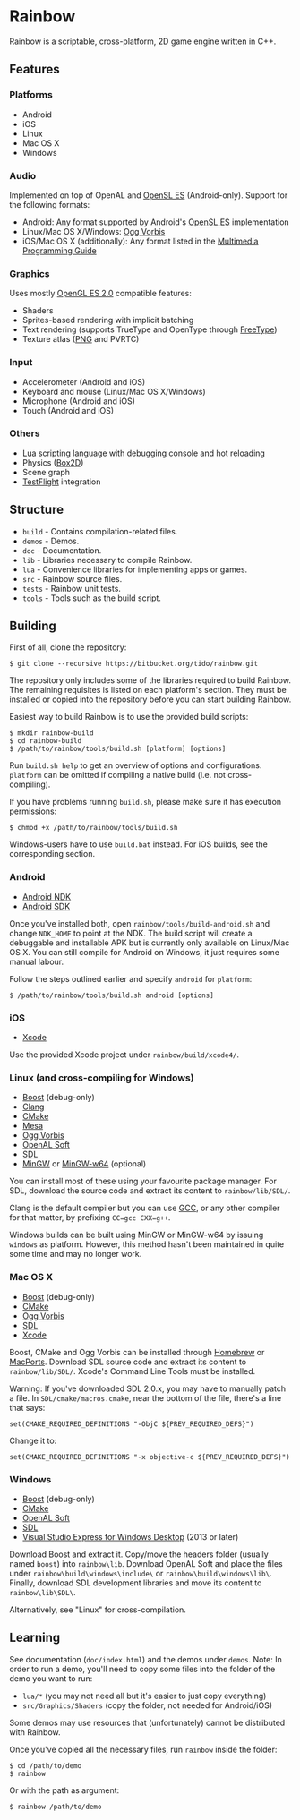 # Rainbow

Rainbow is a scriptable, cross-platform, 2D game engine written in C++.

## Features

### Platforms

- Android
- iOS
- Linux
- Mac OS X
- Windows

### Audio

Implemented on top of OpenAL and [OpenSL ES](http://www.khronos.org/opensles/)
(Android-only). Support for the following formats:

- Android: Any format supported by Android's
  [OpenSL ES](http://www.khronos.org/opensles/) implementation
- Linux/Mac OS X/Windows: [Ogg Vorbis](http://www.vorbis.com/)
- iOS/Mac OS X (additionally): Any format listed in the
  [Multimedia Programming Guide](https://developer.apple.com/library/ios/documentation/AudioVideo/Conceptual/MultimediaPG/UsingAudio/UsingAudio.html#//apple_ref/doc/uid/TP40009767-CH2-SW33)

### Graphics

Uses mostly [OpenGL ES 2.0](http://www.khronos.org/opengles/2_X/) compatible
features:

- Shaders
- Sprites-based rendering with implicit batching
- Text rendering (supports TrueType and OpenType through
  [FreeType](http://www.freetype.org/))
- Texture atlas ([PNG](http://www.libpng.org/pub/png/) and PVRTC)

### Input

- Accelerometer (Android and iOS)
- Keyboard and mouse (Linux/Mac OS X/Windows)
- Microphone (Android and iOS)
- Touch (Android and iOS)

### Others

- [Lua](http://www.lua.org/) scripting language with debugging console and hot
  reloading
- Physics ([Box2D](http://box2d.org/))
- Scene graph
- [TestFlight](https://testflightapp.com/) integration

## Structure

- `build` - Contains compilation-related files.
- `demos` - Demos.
- `doc` - Documentation.
- `lib` - Libraries necessary to compile Rainbow.
- `lua` - Convenience libraries for implementing apps or games.
- `src` - Rainbow source files.
- `tests` - Rainbow unit tests.
- `tools` - Tools such as the build script.

## Building

First of all, clone the repository:

	$ git clone --recursive https://bitbucket.org/tido/rainbow.git

The repository only includes some of the libraries required to build Rainbow.
The remaining requisites is listed on each platform's section. They must be
installed or copied into the repository before you can start building Rainbow.

Easiest way to build Rainbow is to use the provided build scripts:

	$ mkdir rainbow-build
	$ cd rainbow-build
	$ /path/to/rainbow/tools/build.sh [platform] [options]

Run `build.sh help` to get an overview of options and configurations. `platform`
can be omitted if compiling a native build (i.e. not cross-compiling).

If you have problems running `build.sh`, please make sure it has execution
permissions:

	$ chmod +x /path/to/rainbow/tools/build.sh

Windows-users have to use `build.bat` instead. For iOS builds, see the
corresponding section.

### Android

- [Android NDK](http://developer.android.com/tools/sdk/ndk/)
- [Android SDK](http://developer.android.com/sdk/)

Once you've installed both, open `rainbow/tools/build-android.sh` and change
`NDK_HOME` to point at the NDK. The build script will create a debuggable and
installable APK but is currently only available on Linux/Mac OS X. You can still
compile for Android on Windows, it just requires some manual labour.

Follow the steps outlined earlier and specify `android` for `platform`:

	$ /path/to/rainbow/tools/build.sh android [options]

### iOS

- [Xcode](https://itunes.apple.com/no/app/xcode/id497799835?mt=12)

Use the provided Xcode project under `rainbow/build/xcode4/`.

### Linux (and cross-compiling for Windows)

- [Boost](http://www.boost.org/) (debug-only)
- [Clang](http://clang.llvm.org/)
- [CMake](http://www.cmake.org/)
- [Mesa](http://www.mesa3d.org/)
- [Ogg Vorbis](http://www.vorbis.com/)
- [OpenAL Soft](http://kcat.strangesoft.net/openal.html)
- [SDL](http://libsdl.org/)
- [MinGW](http://www.mingw.org/) or
  [MinGW-w64](http://mingw-w64.sourceforge.net/) (optional)

You can install most of these using your favourite package manager. For SDL,
download the source code and extract its content to `rainbow/lib/SDL/`.

Clang is the default compiler but you can use [GCC](http://gcc.gnu.org/), or any
other compiler for that matter, by prefixing `CC=gcc CXX=g++`.

Windows builds can be built using MinGW or MinGW-w64 by issuing `windows` as
platform. However, this method hasn't been maintained in quite some time and may
no longer work.

### Mac OS X

- [Boost](http://www.boost.org/) (debug-only)
- [CMake](http://www.cmake.org/)
- [Ogg Vorbis](http://www.vorbis.com/)
- [SDL](http://libsdl.org/)
- [Xcode](https://itunes.apple.com/no/app/xcode/id497799835?mt=12)

Boost, CMake and Ogg Vorbis can be installed through [Homebrew](http://brew.sh/)
or [MacPorts](http://www.macports.org/). Download SDL source code and extract
its content to `rainbow/lib/SDL/`. Xcode's Command Line Tools must be installed.

Warning: If you've downloaded SDL 2.0.x, you may have to manually patch a file.
In `SDL/cmake/macros.cmake`, near the bottom of the file, there's a line that
says:

	set(CMAKE_REQUIRED_DEFINITIONS "-ObjC ${PREV_REQUIRED_DEFS}")

Change it to:

	set(CMAKE_REQUIRED_DEFINITIONS "-x objective-c ${PREV_REQUIRED_DEFS}")

### Windows

- [Boost](http://www.boost.org/) (debug-only)
- [CMake](http://www.cmake.org/)
- [OpenAL Soft](http://kcat.strangesoft.net/openal.html)
- [SDL](http://libsdl.org/)
- [Visual Studio Express for Windows Desktop](http://microsoft.com/express/)
  (2013 or later)

Download Boost and extract it. Copy/move the headers folder (usually named
`boost`) into `rainbow\lib`. Download OpenAL Soft and place the files under
`rainbow\build\windows\include\` or `rainbow\build\windows\lib\`. Finally,
download SDL development libraries and move its content to `rainbow\lib\SDL\`.

Alternatively, see "Linux" for cross-compilation.

## Learning

See documentation (`doc/index.html`) and the demos under `demos`. Note: In order
to run a demo, you'll need to copy some files into the folder of the demo you
want to run:

- `lua/*` (you may not need all but it's easier to just copy everything)
- `src/Graphics/Shaders` (copy the folder, not needed for Android/iOS)

Some demos may use resources that (unfortunately) cannot be distributed with
Rainbow.

Once you've copied all the necessary files, run `rainbow` inside the folder:

	$ cd /path/to/demo
	$ rainbow

Or with the path as argument:

	$ rainbow /path/to/demo
